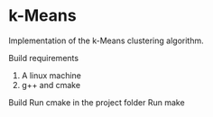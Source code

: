 # k-Means #
Implementation of the k-Means clustering algorithm.

Build requirements 
1. A linux machine
2. g++ and cmake 

Build
Run cmake in the project folder
Run make
